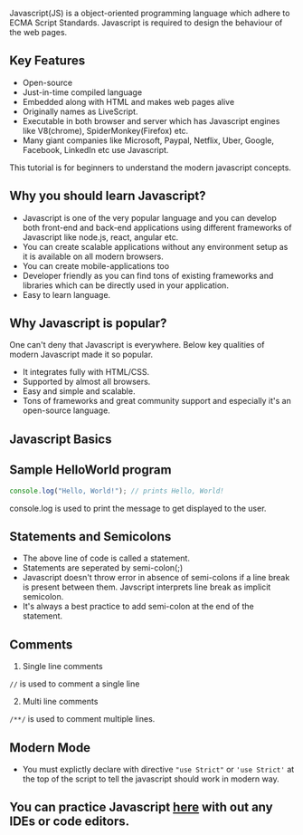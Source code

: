 Javascript(JS) is a object-oriented programming language which adhere to ECMA Script Standards. Javascript is required to design the behaviour of the web pages.

## Key Features
* Open-source
* Just-in-time compiled language
* Embedded along with HTML and makes web pages alive
* Originally names as LiveScript.
* Executable in both browser and server which has Javascript engines like V8(chrome), SpiderMonkey(Firefox) etc.
* Many giant companies like Microsoft, Paypal, Netflix, Uber, Google, Facebook, LinkedIn etc use Javascript.

This tutorial is for beginners to understand the modern javascript concepts.

## Why you should learn Javascript?

* Javascript is one of the very popular language and you can develop both front-end and back-end applications using different frameworks of Javascript like node.js, react, angular etc.
* You can create scalable applications without any environment setup as it is available on all modern browsers.
* You can create mobile-applications too
* Developer friendly as you can find tons of existing frameworks and libraries which can be directly used in your application. 
* Easy to learn language.

## Why Javascript is popular?

One can't deny that Javascript is everywhere. Below key qualities of modern Javascript made it so popular.

* It integrates fully with HTML/CSS.
* Supported by almost all browsers.
* Easy and simple and scalable.
* Tons of frameworks and great community support and especially it's an open-source language.

## Javascript Basics

## Sample HelloWorld program

```javascript
console.log("Hello, World!"); // prints Hello, World! 
```
console.log is used to print the message to get displayed to the user.

## Statements and Semicolons
* The above line of code is called a statement. 
* Statements are seperated by semi-colon(;)
* Javascript doesn't throw error in absence of semi-colons if a line break is present between them. Javscript interprets line break as implicit semicolon.
* It's always a best practice to add semi-colon at the end of the statement.

## Comments

1. Single line comments

`//` is used to comment a single line

2. Multi line comments

`/**/` is used to comment multiple lines.

## Modern Mode

* You must explictly declare with directive `"use Strict"` or `'use Strict'` at the top of the script to tell the javascript should work in modern way.


## You can practice Javascript [here](https://onecompiler.com/javascript) with out any IDEs or code editors.














